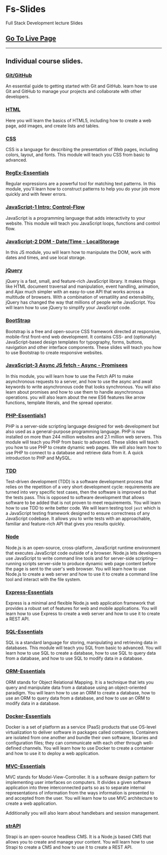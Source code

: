 # Fs-Slides 
Full Stack Development lecture Slides 

## [Go To Live Page](https://qasimtalkin.github.io/FS-SlideDeck/)
---
## Individual course slides. 
### [Git/GitHub](https://qasimtalkin.github.io/FS-SlideDeck/embeded/GIT-Essentials.html)

An essential guide to getting started with Git and GitHub. learn how to use Git and GitHub to manage your projects and collaborate with other developers.

### [HTML](https://qasimtalkin.github.io/FS-SlideDeck/embeded/HTML5-Essentials.html)

Here you will learn the basics of HTML5, including how to create a web page, add images, and create lists and tables.

### [CSS](https://qasimtalkin.github.io/FS-SlideDeck/embeded/CSS-Essentials.html)

CSS is a language for describing the presentation of Web pages, including colors, layout, and fonts. This module will teach you CSS from basic to advanced.

### [RegEx-Essentials](https://qasimtalkin.github.io/FS-SlideDeck/embeded/RegEx-Essentials.html)

Regular expressions are a powerful tool for matching text patterns. In this module, you'll learn how to construct patterns to help you do your job more quickly and with fewer errors.


### [JavaScript-1 Intro; Control-Flow](https://qasimtalkin.github.io/FS-SlideDeck/embeded/JS-Essentials.html)

JavaScript is a programming language that adds interactivity to your website. This module will teach you JavaScript loops, functions and control flow.

### [JavaScript-2 DOM - Date/Time - LocalStorage](https://qasimtalkin.github.io/FS-SlideDeck/embeded/JS-Essentials2.html)

In this JS module, you will learn how to manipulate the DOM, work with dates and times, and use local storage.

### [jQuery](https://qasimtalkin.github.io/FS-SlideDeck/embeded/jQuery-Essentials3.html)

jQuery is a fast, small, and feature-rich JavaScript library. It makes things like HTML document traversal and manipulation, event handling, animation, and Ajax much simpler with an easy-to-use API that works across a multitude of browsers. With a combination of versatility and extensibility, jQuery has changed the way that millions of people write JavaScript.
You will learn how to use jQuery to simplify your JavaScript code.


### [BootStrap](https://qasimtalkin.github.io/FS-SlideDeck/embeded/BootStrap-Essentials.html)

Bootstrap is a free and open-source CSS framework directed at responsive, mobile-first front-end web development. It contains CSS- and (optionally) JavaScript-based design templates for typography, forms, buttons, navigation and other interface components.
These slides will teach you how to use Bootstrap to create responsive websites.

### [JavaScript-3 Async JS fetch - Async - Promisees](https://qasimtalkin.github.io/FS-SlideDeck/embeded/Js-Essentials3.html)

In this module, you will learn how to use the Fetch API to make asynchronous requests to a server, and how to use the async and await keywords to write asynchronous code that looks synchronous. You will also learn about promises and how to use them to handle asynchronous operations. you will also learn about the new ES6 features like arrow functions, template literals, and the spread operator.

###  [PHP-Essentials1](https://qasimtalkin.github.io/FS-SlideDeck/embeded/PHP-Essentials1.html)

PHP is a server-side scripting language designed for web development but also used as a general-purpose programming language. PHP is now installed on more than 244 million websites and 2.1 million web servers. This module will teach you PHP from basic to advanced. These slides will teach you how to use PHP to create dynamic web pages. We will also learn how to use PHP to connect to a database and retrieve data from it. A quick introduction to PHP and MySQL.

### [TDD](https://qasimtalkin.github.io/FS-SlideDeck/embeded/TDD.html)

Test-driven development (TDD) is a software development process that relies on the repetition of a very short development cycle: requirements are turned into very specific test cases, then the software is improved so that the tests pass. This is opposed to software development that allows software to be added that is not proven to meet requirements. You will learn how to use TDD to write better code. 
We will learn testing tool `jest` which is a JavaScript testing framework designed to ensure correctness of any JavaScript codebase. It allows you to write tests with an approachable, familiar and feature-rich API that gives you results quickly.

### [Node](https://qasimtalkin.github.io/FS-SlideDeck/embeded/Node-Essentials.html)

Node.js is an open-source, cross-platform, JavaScript runtime environment that executes JavaScript code outside of a browser. Node.js lets developers use JavaScript to write command line tools and for server-side scripting—running scripts server-side to produce dynamic web page content before the page is sent to the user's web browser. You will learn how to use Node.js to create a web server and how to use it to create a command line tool and interact with the file system. 

### [Express-Essentials](https://qasimtalkin.github.io/FS-SlideDeck/embeded/Express.html)

Express is a minimal and flexible Node.js web application framework that provides a robust set of features for web and mobile applications. You will learn how to use Express to create a web server and how to use it to create a REST API.

### [SQL-Essentials](https://qasimtalkin.github.io/FS-SlideDeck/embeded/SQL-Essentials.html)

SQL is a standard language for storing, manipulating and retrieving data in databases. This module will teach you SQL from basic to advanced. You will learn how to use SQL to create a database, how to use SQL to query data from a database, and how to use SQL to modify data in a database.

### [ORM-Essentials](https://qasimtalkin.github.io/FS-SlideDeck/embeded/ORM-Essentials.html)

ORM stands for Object Relational Mapping. It is a technique that lets you query and manipulate data from a database using an object-oriented paradigm. You will learn how to use an ORM to create a database, how to use an ORM to query data from a database, and how to use an ORM to modify data in a database.


### [Docker-Essentials](https://qasimtalkin.github.io/FS-SlideDeck/embeded/Docker-Essentials.html)

Docker is a set of platform as a service (PaaS) products that use OS-level virtualization to deliver software in packages called containers. Containers are isolated from one another and bundle their own software, libraries and configuration files; they can communicate with each other through well-defined channels. You will learn how to use Docker to create a container and how to use it to deploy a web application.
### [MVC-Essentials](https://qasimtalkin.github.io/FS-SlideDeck/embeded/MVC-Essentials.html) 

MVC stands for Model-View-Controller. It is a software design pattern for implementing user interfaces on computers. It divides a given software application into three interconnected parts so as to separate internal representations of information from the ways information is presented to and accepted from the user. You will learn how to use MVC architecture to create a web application.

Additionally you will also learn about handlebars and session management.

### [strAPI](https://qasimtalkin.github.io/FS-SlideDeck/embeded/strAPI-essential.html)

Strapi is an open-source headless CMS. It is a Node.js based CMS that allows you to create and manage your content. You will learn how to use Strapi to create a CMS and how to use it to create a REST API.

